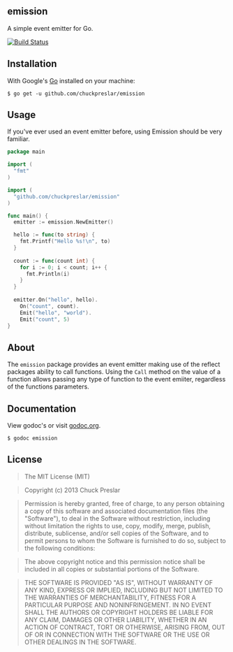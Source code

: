 emission
--------

A simple event emitter for Go.

[![Build Status](https://drone.io/github.com/chuckpreslar/emission/status.png)](https://drone.io/github.com/chuckpreslar/emission/latest)

## Installation

With Google's [Go](http://www.golang.org) installed on your machine:

    $ go get -u github.com/chuckpreslar/emission

## Usage

If you've ever used an event emitter before, using Emission should be very familiar.

```go
package main

import (
  "fmt"
)

import (
  "github.com/chuckpreslar/emission"
)

func main() {
  emitter := emission.NewEmitter()

  hello := func(to string) {
    fmt.Printf("Hello %s!\n", to)
  }
  
  count := func(count int) {
    for i := 0; i < count; i++ {
      fmt.Println(i)
    }
  }
  
  emitter.On("hello", hello).
    On("count", count).
    Emit("hello", "world").
    Emit("count", 5)
}

```

## About

The `emission` package provides an event emitter making use of the reflect packages ability to call functions.  Using the `Call` method on the value of a function allows passing any type of function to the event emiiter, regardless of the functions parameters.

## Documentation

View godoc's or visit [godoc.org](http://godoc.org/github.com/chuckpreslar/emission).

    $ godoc emission
    
## License

> The MIT License (MIT)

> Copyright (c) 2013 Chuck Preslar

> Permission is hereby granted, free of charge, to any person obtaining a copy
> of this software and associated documentation files (the "Software"), to deal
> in the Software without restriction, including without limitation the rights
> to use, copy, modify, merge, publish, distribute, sublicense, and/or sell
> copies of the Software, and to permit persons to whom the Software is
> furnished to do so, subject to the following conditions:

> The above copyright notice and this permission notice shall be included in
> all copies or substantial portions of the Software.

> THE SOFTWARE IS PROVIDED "AS IS", WITHOUT WARRANTY OF ANY KIND, EXPRESS OR
> IMPLIED, INCLUDING BUT NOT LIMITED TO THE WARRANTIES OF MERCHANTABILITY,
> FITNESS FOR A PARTICULAR PURPOSE AND NONINFRINGEMENT. IN NO EVENT SHALL THE
> AUTHORS OR COPYRIGHT HOLDERS BE LIABLE FOR ANY CLAIM, DAMAGES OR OTHER
> LIABILITY, WHETHER IN AN ACTION OF CONTRACT, TORT OR OTHERWISE, ARISING FROM,
> OUT OF OR IN CONNECTION WITH THE SOFTWARE OR THE USE OR OTHER DEALINGS IN
> THE SOFTWARE.
